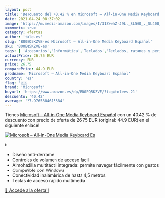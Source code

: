 ```yaml
---
layout: post
title: 'Descuento del 40.42 % en Microsoft – All-in-One Media Keyboard Es'
date: 2021-04-24 08:37:02
image: 'https://m.media-amazon.com/images/I/31ZswhZ-J9L._SL500_._SL400_.jpg'
comments: true
category: ofertas
author: 'tole.es'
slug: 'B00EQ5KZVE-es Microsoft – All-in-One Media Keyboard Español'
sku: 'B00EQ5KZVE-es'
tags: [ 'Accesorios','Informática','Teclados','Teclados, ratones y periféricos de entrada','microsoft', ]
actualPrice: 26.75 EUR
currency: EUR
price: 26.75
comparePrice: 44.9 EUR
prodname: 'Microsoft – All-in-One Media Keyboard Español'
country: 'es'
flag: '🇪🇸'
brand: 'Microsoft'
buyurl: 'https://www.amazon.es/dp/B00EQ5KZVE/?tag=tolees-21'
descuento: '40.42'
average: '27.9765384615384'
---
```


Tienes [Microsoft – All-in-One Media Keyboard Español](https://www.amazon.es/dp/B00EQ5KZVE/?tag=tolees-21) con un 40.42 % de descuento con precio de oferta de 26.75 EUR (original: 44.9 EUR) en el siguiente enlace!

[![Microsoft – All-in-One Media Keyboard Es](https://m.media-amazon.com/images/I/31ZswhZ-J9L._SL500_._SL400_.jpg)](https://www.amazon.es/dp/B00EQ5KZVE/?tag=tolees-21)

ℹ️:

- Diseño anti-derrame
- Controles de volumen de acceso fácil
- Almohadilla multitáctil integrada: permite navegar fácilmente con gestos
- Compatible con Windows
- Conectividad inalámbrica de hasta 4,5 metros
- Teclas de acceso rápido multimedia

[🛒 Accede a la oferta!!](https://www.amazon.es/dp/B00EQ5KZVE/?tag=tolees-21)

